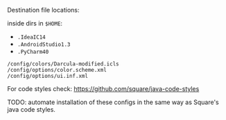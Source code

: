 Destination file locations:

inside dirs in `$HOME`:
- `.IdeaIC14`
- `.AndroidStudio1.3`
- `.PyCharm40`

```
/config/colors/Darcula-modified.icls
/config/options/color.scheme.xml
/config/options/ui.inf.xml
```

For code styles check: https://github.com/square/java-code-styles

TODO: automate installation of these configs in the same way as Square's java code styles.
